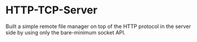 # HTTP-TCP-Server
Built a simple remote file manager on top of the HTTP protocol in the server side by using only the bare-minimum socket API.
